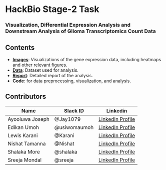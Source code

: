 # HackBio Stage-2 Task
### Visualization, Differential Expression Analysis and Downstream Analysis of Glioma Transcriptomics Count Data

## Contents
- **[Images](https://github.com/lewis-karani/HackBio-2024/tree/main/hackbio-cancer-internship-stage-2/Stage%202%20Task/Images)**: Visualizations of the gene expression data, including heatmaps and other relevant figures.
- **[Data](https://github.com/lewis-karani/HackBio-2024/tree/main/hackbio-cancer-internship-stage-2/Stage%202%20Task/data)**: Dataset used for analysis.
- **[Report](https://github.com/lewis-karani/HackBio-2024/blob/main/hackbio-cancer-internship-stage-2/Stage%202%20Task/Report.md)**: Detailed report of the analysis.
- **[Code](https://github.com/lewis-karani/HackBio-2024/blob/main/hackbio-cancer-internship-stage-2/Stage%202%20Task/code.md)**: for data preprocessing, visualization, and analysis.

 ## Contributors
|Name|Slack ID|Linkedin|
| ----------- |----------- |----------- |
|Ayooluwa Joseph|@Jay1079| <a href="https://www.linkedin.com/in/ayooluwa-joseph/" target="_blank">	LinkedIn Profile</a> |
|Edikan Umoh|@usiwomaumoh| <a href="https://www.linkedin.com/in/edikan-umoh/" target="_blank">	LinkedIn Profile</a>|
|Lewis Karani|@Karani|<a href="https://www.linkedin.com/in/lewis-karani/" target="_blank">	LinkedIn Profile</a>|
|Nishat Tamanna|@Nishat| <a href="https://www.linkedin.com/in/nishat-tamanna-45863117a/" target="_blank">	LinkedIn Profile</a>|
|Shalaka More|@shalaka| <a href="https://www.linkedin.com/in/shalaka-more-03277913b/" target="_blank">	LinkedIn Profile</a>  |
|Sreeja Mondal|@sreeja| <a href="https://linkedin.com/in/sreejamondal263/" target="_blank">	LinkedIn Profile</a> |
